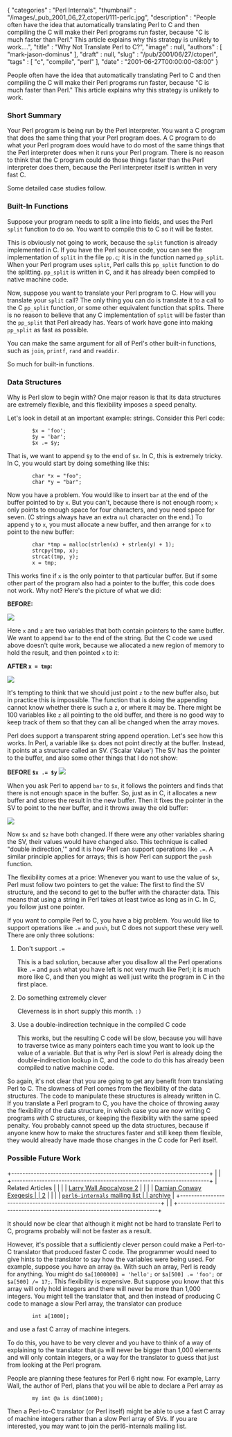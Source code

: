 {
   "categories" : "Perl Internals",
   "thumbnail" : "/images/_pub_2001_06_27_ctoperl/111-perlc.jpg",
   "description" : "People often have the idea that automatically translating Perl to C and then compiling the C will make their Perl programs run faster, because \"C is much faster than Perl.\" This article explains why this strategy is unlikely to work....",
   "title" : "Why Not Translate Perl to C?",
   "image" : null,
   "authors" : [
      "mark-jason-dominus"
   ],
   "draft" : null,
   "slug" : "/pub/2001/06/27/ctoperl",
   "tags" : [
      "c",
      "compile",
      "perl"
   ],
   "date" : "2001-06-27T00:00:00-08:00"
}





People often have the idea that automatically translating Perl to C and
then compiling the C will make their Perl programs run faster, because
"C is much faster than Perl." This article explains why this strategy is
unlikely to work.

### Short Summary

Your Perl program is being run by the Perl interpreter. You want a C
program that does the same thing that your Perl program does. A C
program to do what your Perl program does would have to do most of the
same things that the Perl interpreter does when it runs your Perl
program. There is no reason to think that the C program could do those
things faster than the Perl interpreter does them, because the Perl
interpreter itself is written in very fast C.

Some detailed case studies follow.

### Built-In Functions

Suppose your program needs to split a line into fields, and uses the
Perl `split` function to do so. You want to compile this to C so it will
be faster.

This is obviously not going to work, because the `split` function is
already implemented in C. If you have the Perl source code, you can see
the implementation of `split` in the file `pp.c`; it is in the function
named `pp_split`. When your Perl program uses `split`, Perl calls this
`pp_split` function to do the splitting. `pp_split` is written in C, and
it has already been compiled to native machine code.

Now, suppose you want to translate your Perl program to C. How will you
translate your `split` call? The only thing you can do is translate it
to a call to the C `pp_split` function, or some other equivalent
function that splits. There is no reason to believe that any C
implementation of `split` will be faster than the `pp_split` that Perl
already has. Years of work have gone into making `pp_split` as fast as
possible.

You can make the same argument for all of Perl's other built-in
functions, such as `join`, `printf`, `rand` and `readdir`.

So much for built-in functions.

### Data Structures

Why is Perl slow to begin with? One major reason is that its data
structures are extremely flexible, and this flexibility imposes a speed
penalty.

Let's look in detail at an important example: strings. Consider this
Perl code:

            $x = 'foo';     
            $y = 'bar';
            $x .= $y;

That is, we want to append `$y` to the end of `$x`. In C, this is
extremely tricky. In C, you would start by doing something like this:

            char *x = "foo";
            char *y = "bar";

Now you have a problem. You would like to insert `bar` at the end of the
buffer pointed to by `x`. But you can't, because there is not enough
room; `x` only points to enough space for four characters, and you need
space for seven. (C strings always have an extra `nul` character on the
end.) To append `y` to `x`, you must allocate a new buffer, and then
arrange for `x` to point to the new buffer:

            char *tmp = malloc(strlen(x) + strlen(y) + 1);
            strcpy(tmp, x);
            strcat(tmp, y);
            x = tmp;

This works fine if `x` is the only pointer to that particular buffer.
But if some other part of the program also had a pointer to the buffer,
this code does not work. Why not? Here's the picture of what we did:

**BEFORE:**

![](/images/_pub_2001_06_27_ctoperl/cbef.gif)

Here `x` and `z` are two variables that both contain pointers to the
same buffer. We want to append `bar` to the end of the string. But the C
code we used above doesn't quite work, because we allocated a new region
of memory to hold the result, and then pointed `x` to it:

**AFTER `x = tmp`:**

![](/images/_pub_2001_06_27_ctoperl/caft.gif)

It's tempting to think that we should just point `z` to the new buffer
also, but in practice this is impossible. The function that is doing the
appending cannot know whether there is such a `z`, or where it may be.
There might be 100 variables like `z` all pointing to the old buffer,
and there is no good way to keep track of them so that they can all be
changed when the array moves.

Perl does support a transparent string append operation. Let's see how
this works. In Perl, a variable like `$x` does not point directly at the
buffer. Instead, it points at a structure called an SV. ('Scalar Value')
The SV has the pointer to the buffer, and also some other things that I
do not show:

**BEFORE `$x .= $y`**
![](/images/_pub_2001_06_27_ctoperl/pbef.gif)

When you ask Perl to append `bar` to `$x`, it follows the pointers and
finds that there is not enough space in the buffer. So, just as in C, it
allocates a new buffer and stores the result in the new buffer. Then it
fixes the pointer in the SV to point to the new buffer, and it throws
away the old buffer:

![](/images/_pub_2001_06_27_ctoperl/paft.gif)

Now `$x` and `$z` have both changed. If there were any other variables
sharing the SV, their values would have changed also. This technique is
called "double indirection,'" and it is how Perl can support operations
like `.=`. A similar principle applies for arrays; this is how Perl can
support the `push` function.

The flexibility comes at a price: Whenever you want to use the value of
`$x`, Perl must follow two pointers to get the value: The first to find
the SV structure, and the second to get to the buffer with the character
data. This means that using a string in Perl takes at least twice as
long as in C. In C, you follow just one pointer.

If you want to compile Perl to C, you have a big problem. You would like
to support operations like `.=` and `push`, but C does not support these
very well. There are only three solutions:

1.  Don't support `.=`

    This is a bad solution, because after you disallow all the Perl
    operations like `.=` and `push` what you have left is not very much
    like Perl; it is much more like C, and then you might as well just
    write the program in C in the first place.

2.  Do something extremely clever

    Cleverness is in short supply this month. `:)`

3.  Use a double-indirection technique in the compiled C code

    This works, but the resulting C code will be slow, because you will
    have to traverse twice as many pointers each time you want to look
    up the value of a variable. But that is why Perl is slow! Perl is
    already doing the double-indirection lookup in C, and the code to do
    this has already been compiled to native machine code.

So again, it's not clear that you are going to get any benefit from
translating Perl to C. The slowness of Perl comes from the flexibility
of the data structures. The code to manipulate these structures is
already written in C. If you translate a Perl program to C, you have the
choice of throwing away the flexibility of the data structure, in which
case you are now writing C programs with C structures, or keeping the
flexibility with the same speed penalty. You probably cannot speed up
the data structures, because if anyone knew how to make the structures
faster and still keep them flexible, they would already have made those
changes in the C code for Perl itself.

### Possible Future Work

+-----------------------------------------------------------------------+
|                                                                       |
+-----------------------------------------------------------------------+
| Related Articles                                                      |
|                                                                       |
| [Larry Wall Apocalypse 2](/media/_pub_2001_06_27_ctoperl/wall.html)   |
|                                                                       |
| [Damian Conway Exegesis                                               |
| 2](/media/_pub_2001_06_27_ctoperl/exegesis2.html)                     |
|                                                                       |
| [`perl6-internals` mailing list                                       |
| archive](http://archive.develooper.com/perl6-internals@perl.org/)     |
+-----------------------------------------------------------------------+
|                                                                       |
+-----------------------------------------------------------------------+

It should now be clear that although it might not be hard to translate
Perl to C, programs probably will not be faster as a result.

However, it's possible that a sufficiently clever person could make a
Perl-to-C translator that produced faster C code. The programmer would
need to give hints to the translator to say how the variables were being
used. For example, suppose you have an array `@a`. With such an array,
Perl is ready for anything. You might do `$a[1000000] = 'hello';` or
`$a[500] .= 'foo';` or `$a[500] /= 17;`. This flexibility is expensive.
But suppose you know that this array will only hold integers and there
will never be more than 1,000 integers. You might tell the translator
that, and then instead of producing C code to manage a slow Perl array,
the translator can produce

            int a[1000];

and use a fast C array of machine integers.

To do this, you have to be very clever and you have to think of a way of
explaining to the translator that `@a` will never be bigger than 1,000
elements and will only contain integers, or a way for the translator to
guess that just from looking at the Perl program.

People are planning these features for Perl 6 right now. For example,
Larry Wall, the author of Perl, plans that you will be able to declare a
Perl array as

            my int @a is dim(1000);

Then a Perl-to-C translator (or Perl itself) might be able to use a fast
C array of machine integers rather than a slow Perl array of SVs. If you
are interested, you may want to join the perl6-internals mailing list.


